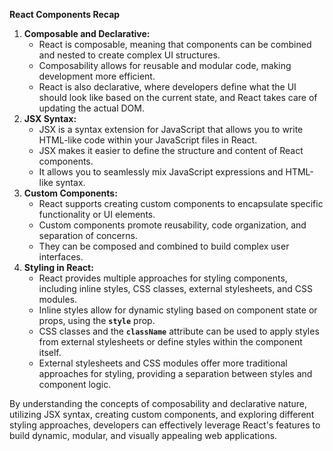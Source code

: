 **React Components Recap**

1. **Composable and Declarative:**
    - React is composable, meaning that components can be combined and nested to create complex UI structures.
    - Composability allows for reusable and modular code, making development more efficient.
    - React is also declarative, where developers define what the UI should look like based on the current state, and React takes care of updating the actual DOM.
2. **JSX Syntax:**
    - JSX is a syntax extension for JavaScript that allows you to write HTML-like code within your JavaScript files in React.
    - JSX makes it easier to define the structure and content of React components.
    - It allows you to seamlessly mix JavaScript expressions and HTML-like syntax.
3. **Custom Components:**
    - React supports creating custom components to encapsulate specific functionality or UI elements.
    - Custom components promote reusability, code organization, and separation of concerns.
    - They can be composed and combined to build complex user interfaces.
4. **Styling in React:**
    - React provides multiple approaches for styling components, including inline styles, CSS classes, external stylesheets, and CSS modules.
    - Inline styles allow for dynamic styling based on component state or props, using the **`style`** prop.
    - CSS classes and the **`className`** attribute can be used to apply styles from external stylesheets or define styles within the component itself.
    - External stylesheets and CSS modules offer more traditional approaches for styling, providing a separation between styles and component logic.

By understanding the concepts of composability and declarative nature, utilizing JSX syntax, creating custom components, and exploring different styling approaches, developers can effectively leverage React's features to build dynamic, modular, and visually appealing web applications.